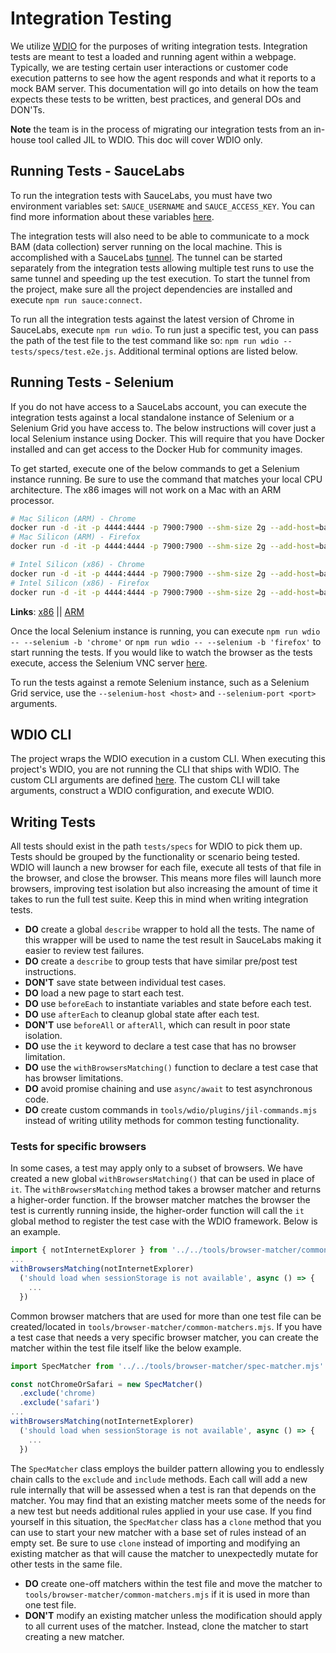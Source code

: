# Integration Testing

We utilize [WDIO](https://webdriver.io/) for the purposes of writing integration tests. Integration tests are meant to test a loaded and running agent within a webpage. Typically, we are testing certain user interactions or customer code execution patterns to see how the agent responds and what it reports to a mock BAM server. This documentation will go into details on how the team expects these tests to be written, best practices, and general DOs and DON'Ts.

**Note** the team is in the process of migrating our integration tests from an in-house tool called JIL to WDIO. This doc will cover WDIO only.

## Running Tests - SauceLabs

To run the integration tests with SauceLabs, you must have two environment variables set: `SAUCE_USERNAME` and `SAUCE_ACCESS_KEY`. You can find more information about these variables [here](https://docs.saucelabs.com/basics/environment-variables/).

The integration tests will also need to be able to communicate to a mock BAM (data collection) server running on the local machine. This is accomplished with a SauceLabs [tunnel](https://docs.saucelabs.com/secure-connections/sauce-connect/setup-configuration/basic-setup/). The tunnel can be started separately from the integration tests allowing multiple test runs to use the same tunnel and speeding up the test execution. To start the tunnel from the project, make sure all the project dependencies are installed and execute `npm run sauce:connect`.

To run all the integration tests against the latest version of Chrome in SauceLabs, execute `npm run wdio`. To run just a specific test, you can pass the path of the test file to the test command like so: `npm run wdio -- tests/specs/test.e2e.js`. Additional terminal options are listed below.

## Running Tests - Selenium

If you do not have access to a SauceLabs account, you can execute the integration tests against a local standalone instance of Selenium or a Selenium Grid you have access to. The below instructions will cover just a local Selenium instance using Docker. This will require that you have Docker installed and can get access to the Docker Hub for community images.

To get started, execute one of the below commands to get a Selenium instance running. Be sure to use the command that matches your local CPU architecture. The x86 images will not work on a Mac with an ARM processor.

```bash
# Mac Silicon (ARM) - Chrome
docker run -d -it -p 4444:4444 -p 7900:7900 --shm-size 2g --add-host=bam-test-1.nr-local.net:host-gateway seleniarm/standalone-chromium:latest
# Mac Silicon (ARM) - Firefox
docker run -d -it -p 4444:4444 -p 7900:7900 --shm-size 2g --add-host=bam-test-1.nr-local.net:host-gateway seleniarm/standalone-firefox:latest

# Intel Silicon (x86) - Chrome
docker run -d -it -p 4444:4444 -p 7900:7900 --shm-size 2g --add-host=bam-test-1.nr-local.net:host-gateway selenium/standalone-chromium:latest
# Intel Silicon (x86) - Firefox
docker run -d -it -p 4444:4444 -p 7900:7900 --shm-size 2g --add-host=bam-test-1.nr-local.net:host-gateway selenium/standalone-firefox:latest
```

**Links**: [x86](https://github.com/SeleniumHQ/docker-selenium) || [ARM](https://github.com/seleniumhq-community/docker-seleniarm)

Once the local Selenium instance is running, you can execute `npm run wdio -- --selenium -b 'chrome'` or `npm run wdio -- --selenium -b 'firefox'` to start running the tests. If you would like to watch the browser as the tests execute, access the Selenium VNC server [here](http://localhost:7900/?autoconnect=1&resize=scale&password=secret).

To run the tests against a remote Selenium instance, such as a Selenium Grid service, use the `--selenium-host <host>` and `--selenium-port <port>` arguments.

## WDIO CLI

The project wraps the WDIO execution in a custom CLI. When executing this project's WDIO, you are not running the CLI that ships with WDIO. The custom CLI arguments are defined [here](../tools/wdio/args.mjs). The custom CLI will take arguments, construct a WDIO configuration, and execute WDIO.

## Writing Tests

All tests should exist in the path `tests/specs` for WDIO to pick them up. Tests should be grouped by the functionality or scenario being tested. WDIO will launch a new browser for each file, execute all tests of that file in the browser, and close the browser. This means more files will launch more browsers, improving test isolation but also increasing the amount of time it takes to run the full test suite. Keep this in mind when writing integration tests.

- **DO** create a global `describe` wrapper to hold all the tests. The name of this wrapper will be used to name the test result in SauceLabs making it easier to review test failures.
- **DO** create a `describe` to group tests that have similar pre/post test instructions.
- **DON'T** save state between individual test cases.
- **DO** load a new page to start each test.
- **DO** use `beforeEach` to instantiate variables and state before each test.
- **DO** use `afterEach` to cleanup global state after each test.
- **DON'T** use `beforeAll` or `afterAll`, which can result in poor state isolation.
- **DO** use the `it` keyword to declare a test case that has no browser limitation.
- **DO** use the `withBrowsersMatching()` function to declare a test case that has browser limitations.
- **DO** avoid promise chaining and use `async/await` to test asynchronous code.
- **DO** create custom commands in `tools/wdio/plugins/jil-commands.mjs` instead of writing utility methods for common testing functionality.

### Tests for specific browsers

In some cases, a test may apply only to a subset of browsers. We have created a new global `withBrowsersMatching()` that can be used in place of `it`. The `withBrowsersMatching` method takes a browser matcher and returns a higher-order function. If the browser matcher matches the browser the test is currently running inside, the higher-order function will call the `it` global method to register the test case with the WDIO framework. Below is an example.

```javascript
import { notInternetExplorer } from '../../tools/browser-matcher/common-matchers.mjs'
...
withBrowsersMatching(notInternetExplorer)
  ('should load when sessionStorage is not available', async () => {
    ...
  })
```

Common browser matchers that are used for more than one test file can be created/located in `tools/browser-matcher/common-matchers.mjs`. If you have a test case that needs a very specific browser matcher, you can create the matcher within the test file itself like the below example.

```javascript
import SpecMatcher from '../../tools/browser-matcher/spec-matcher.mjs'

const notChromeOrSafari = new SpecMatcher()
  .exclude('chrome)
  .exclude('safari')
...
withBrowsersMatching(notInternetExplorer)
  ('should load when sessionStorage is not available', async () => {
    ...
  })
```

The `SpecMatcher` class employs the builder pattern allowing you to endlessly chain calls to the `exclude` and `include` methods. Each call will add a new rule internally that will be assessed when a test is ran that depends on the matcher. You may find that an existing matcher meets some of the needs for a new test but needs additional rules applied in your use case. If you find yourself in this situation, the `SpecMatcher` class has a `clone` method that you can use to start your new matcher with a base set of rules instead of an empty set. Be sure to use `clone` instead of importing and modifying an existing matcher as that will cause the matcher to unexpectedly mutate for other tests in the same file.

- **DO** create one-off matchers within the test file and move the matcher to `tools/browser-matcher/common-matchers.mjs` if it is used in more than one test file.
- **DON'T** modify an existing matcher unless the modification should apply to all current uses of the matcher. Instead, clone the matcher to start creating a new matcher.
